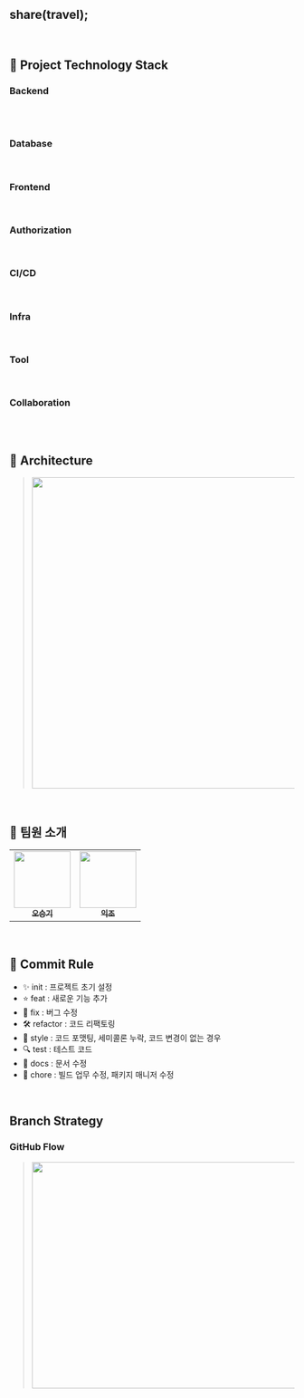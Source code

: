 ## share(travel);

<br>

## 🎨 Project Technology Stack

### Backend

<div> 
  <img src="https://img.shields.io/badge/java 17-007396?style=for-the-badge&logo=java&logoColor=white" alt="">
  <img src="https://img.shields.io/badge/springboot 3.0.6-6DB33F?style=for-the-badge&logo=springboot&logoColor=white" alt="">
  <img src="https://img.shields.io/badge/Spring Data Jpa-6DB33F?style=for-the-badge&logo=spring&logoColor=white" alt="">
  <br>
  <img src="https://img.shields.io/badge/JUnit5-25A162?style=for-the-badge&logo=JUnit5&logoColor=white" alt="">
  <img src="https://img.shields.io/badge/AssertJ-FF9E0F?style=for-the-badge&logo=AssertJ&logoColor=white" alt="">
</div>

### Database

<div>
  <img src="https://img.shields.io/badge/mysql-4479A1?style=for-the-badge&logo=mysql&logoColor=white" alt="">
  <img src="https://img.shields.io/badge/h2-509EE3?style=for-the-badge&logo=h2&logoColor=white" alt="">
</div>

### Frontend

<div>
    <img src="https://img.shields.io/badge/HTML5-white?style=for-the-badge&logo=html5&logoColor=red" alt="">
    <img src="https://img.shields.io/badge/CSS3-white?style=for-the-badge&logo=css3&logoColor=blue" alt="">
    <img src="https://img.shields.io/badge/JS-white?style=for-the-badge&logo=javascript&logoColor=yellow" alt="">
    <img src="https://img.shields.io/badge/Bootstrap-white?style=for-the-badge&logo=Bootstrap&logoColor=purple" alt="">
    <img src="https://img.shields.io/badge/Vue.js-white?style=for-the-badge&logo=vue.js&logoColor=green" alt="">
</div>

### Authorization

<div>
    <img src="https://img.shields.io/badge/Spring Security-6DB33F?style=for-the-badge&logo=Spring Security&logoColor=white" alt="">
    <img src="https://img.shields.io/badge/OAuth2-white?style=for-the-badge&logo=&logoColor=white" alt="">
    <img src="https://img.shields.io/badge/jwt-black?style=for-the-badge&logo=&logoColor=white" alt="">
</div>

### CI/CD

<div>
  <img src="https://img.shields.io/badge/GitHub Actions-2088FF?style=for-the-badge&logo=GitHub Actions&logoColor=white" alt="">
  <img src="https://img.shields.io/badge/Docker-2496ED?style=for-the-badge&logo=Docker&logoColor=white" alt="">
</div>

### Infra

<div>
  <img src="https://img.shields.io/badge/aws-232F3E?style=for-the-badge&logo=amazonaws&logoColor=white" alt="">
  <img src="https://img.shields.io/badge/Nginx-white?style=for-the-badge&logo=nginx&logoColor=green" alt="">
</div>

### Tool

<div>
  <img src="https://img.shields.io/badge/intellij-blue?style=for-the-badge&logo=&logoColor=" alt="">
  <img src="https://img.shields.io/badge/Gradle-white?style=for-the-badge&logo=Gradle&logoColor=navy" alt="">
</div>

### Collaboration

<div>
  <img src="https://img.shields.io/badge/github-181717?style=for-the-badge&logo=github&logoColor=white" alt="">
  <img src="https://img.shields.io/badge/Notion-FFFFFF?style=for-the-badge&logo=Notion&logoColor=black" alt="">
  <img src="https://img.shields.io/badge/Spring Docs-6DB33F?style=for-the-badge&logo=spring&logoColor=white" alt="">
  <img src="https://img.shields.io/badge/Matter Most-white?style=for-the-badge&logo=mattermost&logoColor=navy" alt="">
</div>

<br>

## 🏁 Architecture

> <img src="https://github.com/ikjo93/share-travel/assets/82401504/ee8edc29-9889-49e1-a805-e812516c7a72" width="1000" height="550" alt="">

<br>

## 🔎 팀원 소개

<table>
  <tbody>
      <td style="text-align:center"><a href="https://github.com/BBaeGGom-sk"><img src="https://avatars.githubusercontent.com/u/49009111?v=4" width="100px;" alt=""/><br /><sub><b>오승기</b></sub></a><br /></td>
      <td style="text-align:center"><a href="https://github.com/ikjo93"><img src="https://avatars.githubusercontent.com/u/82401504?v=4" width="100px;" alt=""/><br /><sub><b>익조</b></sub></a><br /></td>
  </tbody>
</table>

<br>

## 🎉 Commit Rule

+ ✨ init : 프로젝트 초기 설정
+ ⭐ feat : 새로운 기능 추가
+ 🔧 fix : 버그 수정
+ 🛠 refactor : 코드 리팩토링
+ 🎁 style : 코드 포맷팅, 세미콜론 누락, 코드 변경이 없는 경우
+ 🔍 test : 테스트 코드
+ 📜 docs : 문서 수정
+ 🔨 chore : 빌드 업무 수정, 패키지 매니저 수정

<br>

## Branch Strategy

### GitHub Flow

> <img src="https://user-images.githubusercontent.com/82401504/223504426-05c2b5fc-5d95-4bbf-be50-95b25a58a332.png" width="500" height="400" alt="">
